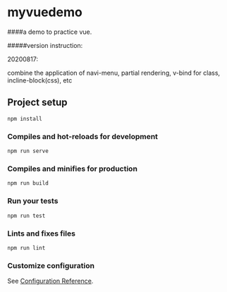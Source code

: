 # myvuedemo

####a demo to practice vue.

#####version instruction:

20200817:

combine the application of navi-menu, partial rendering, v-bind for class, incline-block(css), etc

## Project setup
```
npm install
```

### Compiles and hot-reloads for development
```
npm run serve
```

### Compiles and minifies for production
```
npm run build
```

### Run your tests
```
npm run test
```

### Lints and fixes files
```
npm run lint
```

### Customize configuration
See [Configuration Reference](https://cli.vuejs.org/config/).
